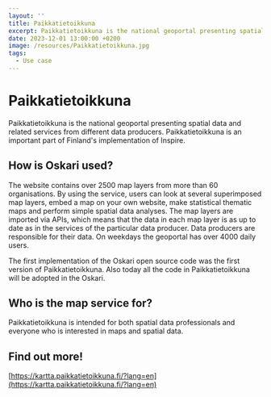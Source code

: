 ```yaml
---
layout: ''
title: Paikkatietoikkuna
excerpt: Paikkatietoikkuna is the national geoportal presenting spatial data and related services from different data producers. Paikkatietoikkuna is an important part of Finland's implementation of Inspire.
date: 2023-12-01 13:00:00 +0200
image: /resources/Paikkatietoikkuna.jpg
tags:
  - Use case
---
```


# Paikkatietoikkuna

Paikkatietoikkuna is the national geoportal presenting spatial data and related services from different data producers. Paikkatietoikkuna is an important part of Finland's implementation of Inspire.

## How is Oskari used?

The website contains over 2500 map layers from more than 60 organisations. By using the service, users can look at several superimposed map layers, embed a map on your own website, make statistical thematic maps and perform simple spatial data analyses. The map layers are imported via APIs, which means that the data in each map layer is as up to date as in the services of the particular data producer. Data producers are responsible for their data. On weekdays the geoportal has over 4000 daily users.

The first implementation of the Oskari open source code was the first version of Paikkatietoikkuna. Also today all the code in Paikkatietoikkuna will be adopted in the Oskari.

## Who is the map service for?

Paikkatietoikkuna is intended for both spatial data professionals and everyone who is interested in maps and spatial data.

## Find out more!

[https://kartta.paikkatietoikkuna.fi/?lang=en](https://kartta.paikkatietoikkuna.fi/?lang=en)
